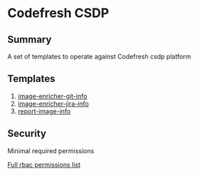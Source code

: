 # Codefresh CSDP

## Summary

A set of templates to operate against Codefresh csdp platform

## Templates

1. [image-enricher-git-info](https://github.com/codefresh-io/argo-hub/blob/main/workflows/codefresh-csdp/versions/0.0.3/docs/image-enricher-git-info.md)
2. [image-enricher-jira-info](https://github.com/codefresh-io/argo-hub/blob/main/workflows/codefresh-csdp/versions/0.0.3/docs/image-enricher-jira-info.md)
3. [report-image-info](https://github.com/codefresh-io/argo-hub/blob/main/workflows/codefresh-csdp/versions/0.0.3/docs/report-image-info.md)

## Security

Minimal required permissions

[Full rbac permissions list](https://github.com/codefresh-io/argo-hub/blob/main/workflows/codefresh-csp/versions/0.0.3/rbac.yaml)
